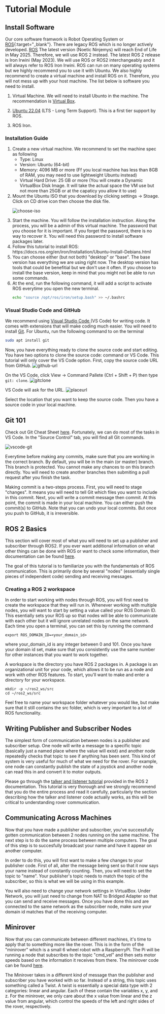 # Tutorial Module

## Install Software

Our core software framwork is Robot Operating System or [ROS](https://www.ros.org/){:target="_blank"}.
There are legacy ROS which is no longer actively developed. <a href="https://www.ros.org/" target="_blank">ROS</a>
The latest version (Noetic Ninjemys) will reach End of Life in May 2025.
Therefore, we will use ROS 2 instead.
The latest ROS 2 release is Iron Irwini (May 2023).
We will use ROS or ROS2 interchangeably and it will always refer to ROS Iron Irwini.
ROS can run on many operating systems but we highly recommend you to use it with Ubuntu.
We also highly recommend to create a virtual machine and install ROS on it.
Therefore, you will not mess up with your host machine.
The list below is software you need to install.

1. Virtual Machine. We will need to install Ubunto in the machine.
   The recommendation is [Virtual Box](https://www.virtualbox.org/).

2. [Ubuntu 22.04](https://ubuntu.com/download/desktop) (LTS - Long Term Support). This is a first tier support by ROS.

3. ROS Iron.

### Installation Guide

<ol>
<li> Create a new virtual machine. We recommend to set the machine spec as following

- Type: Linux
- Version: Ubuntu (64-bit)
- Memory: 4096 MB or more (Ff you local machine has less than 8GB of RAM, you may need to use lightweight Ubuntu instead)
- Virtual Hard Drive: 25 GB or more (You will create a Dynamic VirtualBox Disk Image. It will take the actual space the VM use but not more than 25GB or at the capaticy you allow it to use)

<li> Mount the Ubuntu ISO that you download by clicking settings -> Stoage. Click on CD drive icon then choose the disk file.

![choose-iso](./img/select-iso.png)

<li> Start the machine. You will follow the installation instruction. 
Along the process, you will be a admin of this virtual machine. 
The password that you choose for it is important. 
If you forget the password, there is no way to recover it. 
You will need this password to install software packages later.

<li> Follow this tutorial to install ROS: https://docs.ros.org/en/iron/Installation/Ubuntu-Install-Debians.html

<li> You can choose either (but not both) "desktop" or "base". 
The base version has everything we are using right now. 
The desktop version has tools that could be benefitial but we don't use it often. 
If you choose to install the base version, keep in mind that you might not be able to run some commands.

<li> At the end, run the following command, it will add a script to activate ROS everytime you open the new terminal.

```bash
echo "source /opt/ros/iron/setup.bash" >> ~/.bashrc
```

</ol>

### Visual Studio Code and GitHub

We recommend using [Visual Studio Code ](https://code.visualstudio.com/)(VS Code) for writing code.
It comes with extensions that will make coding much easier.
You will need to install [Git](https://git-scm.com/).
For Ubuntu, run the following command to on the terminal

```bash
sudo apt install git
```

Now, you have everything ready to clone the source code and start editing.
You have two options to clone the source code: command or VS Code.
This tutorial will only cover the VS Code option.
First, copy the source code URL from GitHub.
![github-url](./img/github-url.png)

On the VS Code, click View -> Command Pallete (Ctrl + Shift + P) then type `git: clone`.
![gitclone](./img/gitclone.png)

VS Code will ask for the URL.
![placeurl](./img/place-url.png)

Select the location that you want to keep the source code. Then you have a source code in your local machine.

## Git 101

Check out Git Cheat Sheet [here](https://education.github.com/git-cheat-sheet-education.pdf).
Fortunately, we can do most of the tasks in VS Code.
In the "Source Control" tab, you will find all Git commands.

![vscode-git](./img/vscode-git.png)

Everytime before making any commits, make sure that you are working in the correct branch.
By default, you will be in the main (or master) branch.
This branch is protected.
You cannot make any chances to on this branch directly.
You will need to create another branches then submiting a pull request after you finish the task.

Making commit is a two-steps process.
First, you will need to stage "changes".
It means you will need to tell Git which files you want to include in this commit.
Next, you will write a commit message then commit.
At this point, the commit is made in your local machine.
You can either push the commit(s) to GitHub.
Note that you can undo your local commits.
But once you push to GitHub, it is irreversible.

## ROS 2 Basics

This section will cover most of what you will need to set up a publisher and subscriber through ROS2. If you ever want additional information on what other things can be done with ROS or want to check some information, their documentation can be found [here](https://docs.ros.org/en/iron/Tutorials.html).

The goal of this tutorial is to familiarize you with the fundamentals of ROS communication. This is primarily done by several "nodes" (essentially single pieces of independent code) sending and receiving messages.

### Creating a ROS 2 workspace

In order to start working with nodes through ROS, you will first need to create the workspace that they will run in. Whenever working with multiple nodes, you will want to start by setting a value called your ROS Domain ID. This esentially sets your ROS up so that nodes will be able to communicate with each other but it will ignore unrelated nodes on the same network. Each time you open a terminal, you can set this by running the command

```
export ROS_DOMAIN_ID=<your_domain_id>
```

where your_domain_id is any integer between 0 and 101. Once you have your domain id set, make sure that you consistently use the same number for other instances that you want to work together.

A workspace is the directory you have ROS 2 packages in. A package is an organizational unit for your code, which allows it to be run as a node and work with other ROS features. To start, you'll want to make and enter a directory for your workspace.

```
mkdir -p ~/ros2_ws/src
cd ~/ros2_ws/src
```

Feel free to name your workspace folder whatever you would like, but make sure that it still contains the src folder, which is very important to a lot of ROS functionality.

## Writing Publisher and Subscriber Nodes

The simplest form of communication between nodes is a publisher and subscriber setup. One node will write a message to a specific topic (basically just a named place where the value will exist) and another node repeatedly checks that topic to see if anything has been sent. This kind of system is very useful for much of what we need for the rover. For example, one node can constantly publish the state of a joystick and another node can read this in and convert it to motor outputs.

Please go through the [talker and listener tutorial](https://docs.ros.org/en/iron/Tutorials/Beginner-Client-Libraries/Writing-A-Simple-Py-Publisher-And-Subscriber.html) provided in the ROS 2 documentation. This tutorial is very thorough and we strongly recommend that you do the entire process and read it carefully, particularly the section describing how the talker and listener code actually works, as this will be critical to understanding rover communication.

## Communicating Across Machines

Now that you have made a publisher and subscriber, you've successfully gotten communication between 2 nodes running on the same machine. The next step is to do the same process between multiple computers. The goal of this step is to succesfully broadcast your name and have it appear on another computer.

In order to do this, you will first want to make a few changes to your publisher code. First of all, alter the message being sent so that it now says your name instead of constantly counting. Then, you will need to set the topic to "name". Your publisher's topic needs to match the topic of the subscriber, so this is what we will be using in this example.

You will also need to change your network settings in VirtualBox. Under Network, you will just need to change from NAT to Bridged Adapter so that you can send and receive messages. Once you have done this and are connected to the same network as the subscriber node, make sure your domain id matches that of the receiving computer.

## Minirover

Now that you can communicate between different machines, it's time to apply that to something more like the rover. This is in the form of the "minirover" which is a small 6 wheel robot with a RaspberryPi. The Pi will be running a node that subscribes to the topic "cmd_vel" and then sets motor speeds based on the information it receives from there. The minirover code can be found [here](https://github.com/boilerrobotics/rover-code/blob/master/rover/src/minirover/minirover/driver.py).


The Minirover takes in a different kind of message than the publisher and subscriber you have worked with so far. Instead of a string, this topic uses something called a Twist. A twist is essentially a special data type with 2 categories: linear and angular. Each of these contain the variables x, y, and z. For the minirover, we only care about the x value from linear and the z value from angular, which control the speeds of the left and right sides of the rover, respectively.
